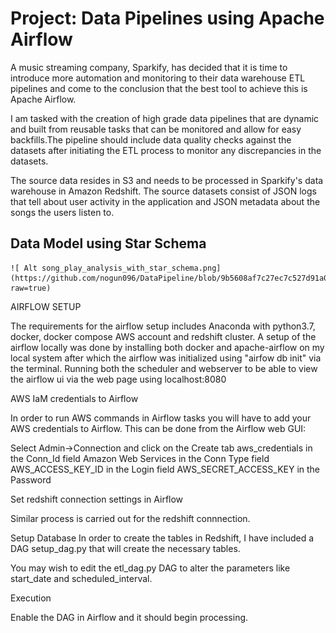 # Project: Data Pipelines using Apache Airflow 

<p> A music streaming company, Sparkify, has decided that it is time to introduce more automation
and monitoring to their data warehouse ETL pipelines and come to the conclusion that the best 
tool to achieve this is Apache Airflow. </p>

I am tasked with the creation of high grade data pipelines that are dynamic and built from reusable 
tasks that can be monitored and allow for easy backfills.The pipeline should include data quality 
checks against the datasets after initiating the ETL process to monitor any discrepancies in the 
datasets.

The source data resides in S3 and needs to be processed in Sparkify's data warehouse in Amazon 
Redshift. The source datasets consist of JSON logs that tell about user activity in the application 
and JSON metadata about the songs the users listen to.

## Data Model using Star Schema

    
    ![ Alt song_play_analysis_with_star_schema.png](https://github.com/nogun096/DataPipeline/blob/9b5608af7c27ec7c527d91a012937eb35125c79d/image/song_play_analysis_with_star_schema.png?raw=true)


AIRFLOW SETUP 

The requirements for the airflow setup includes Anaconda with python3.7, docker, docker compose 
AWS account and redshift cluster. 
A setup of the airflow locally was done by installing both docker and apache-airflow on my 
local system after which the airflow was initialized using "airfow db init" via the terminal. 
Running both the scheduler and webserver to be able to view the airflow ui via the web page using 
localhost:8080

AWS IaM credentials to Airflow

In order to run AWS commands in Airflow tasks you will have to add your AWS credentials to Airflow.
This can be done from the Airflow web GUI:

Select Admin->Connection and click on the Create tab
aws_credentials in the Conn_Id field
Amazon Web Services in the Conn Type field
AWS_ACCESS_KEY_ID in the Login field
AWS_SECRET_ACCESS_KEY in the Password

Set redshift connection settings in Airflow

Similar process is carried out for the redshift connnection. 

Setup Database
In order to create the tables in Redshift, I have included a DAG setup_dag.py 
that will create the necessary tables.

You may wish to edit the etl_dag.py DAG to alter the parameters like start_date 
and scheduled_interval.

Execution

Enable the DAG in Airflow and it should begin processing.
